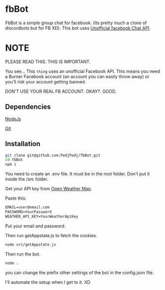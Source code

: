 # fbBot

FbBot is a simple group chat for facebook. (Its pretty much a clone of discordbots but for FB XD).
This bot uses [Unofficial facebook Chat API](https://github.com/Schmavery/facebook-chat-api).

# NOTE
PLEASE READ THIS. THIS IS IMPORTANT.

You see... This `thing` uses an unofficial Facebook API. This means you need a Burner Facebook account (an account you can easily throw away) or you'll risk your account getting banned.

DON'T USE YOUR REAL FB ACCOUNT. OKAY?. GOOD.

## Dependencies

[NodeJs](https://nodejs.org/en/download/)

[Git](https://git-scm.com/downloads)

## Installation

```bash
git clone git@github.com:PedjPedj/fbBot.git
cd fbBot
npm i
```

You need to create an .env file. It must be in the root folder. Don't put it inside the /src folder.

Get your API key from [Open Weather Map](https://openweathermap.org/api).

Paste this:

```txt
EMAIL=user@email.com
PASSWORD=YourPassword
WEATHER_API_KEY=YourWeatherApiKey
```

Put your email and password.

Then run getAppstate.js to fetch the cookies.

```bash
node src/getAppstate.js
```

Then run the bot.

```bash
node .
```

you can change the prefix other settings of the bot in the config.json file.

I'll automate the setup when I get to it. XD
